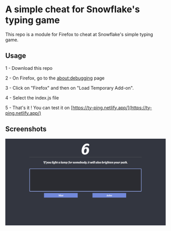 # A simple cheat for Snowflake's typing game

This repo is a module for Firefox to cheat at Snowflake's simple typing game.

## Usage

1 - Download this repo

2 - On Firefox, go to the [about:debugging](about:debugging) page

3 - Click on "Firefox" and then on "Load Temporary Add-on".

4 - Select the index.js file

5 - That's it ! You can test it on [https://ty-ping.netlify.app/](https://ty-ping.netlify.app/)

## Screenshots

![Screenshot](screenshots/1.png)